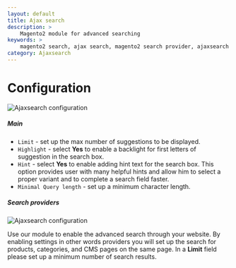 ```yaml
---
layout: default
title: Ajax search
description: >
    Magento2 module for advanced searching
keywords: >
    magento2 search, ajax search, magento2 search provider, ajaxsearch
category: Ajaxsearch
---
```


# Configuration

![Ajaxsearch configuration](/images/m2/ajaxsearch/configuration-main.png)

##### Main

-   `Limit` - set up the max number of suggestions to be displayed. 
-   `Highlight` - select **Yes** to enable a backlight for first letters of suggestion in the search box.
-   `Hint` - select **Yes** to enable adding hint text for the search box. This option provides user with many helpful hints and allow him to select a proper variant and to complete a search field faster.
-   `Minimal Query length` - set up a minimum character length.

##### Search providers

![Ajaxsearch configuration](/images/m2/ajaxsearch/configuration-suggestions.png)

Use our module to enable the advanced search through your website. By enabling settings in other words providers you will set up the search for products, categories, and CMS pages on the same page. In a **Limit** field please set up a minimum number of search results.